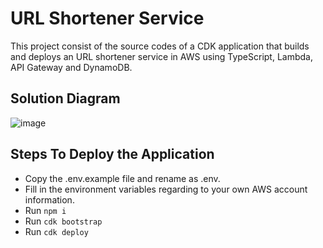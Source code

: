 # URL Shortener Service

This project consist of the source codes of a CDK application that builds and deploys an URL shortener service in AWS using TypeScript, Lambda, API Gateway and DynamoDB.

## Solution Diagram

![image](https://user-images.githubusercontent.com/45673838/198887159-dc680118-a6d4-408e-80bf-1431668396e7.png)

## Steps To Deploy the Application

* Copy the .env.example file and rename as .env.
* Fill in the environment variables regarding to your own AWS account information.
* Run `npm i`
* Run `cdk bootstrap`
* Run `cdk deploy`
